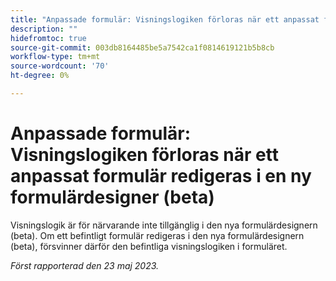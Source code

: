 ```yaml
---
title: "Anpassade formulär: Visningslogiken förloras när ett anpassat formulär redigeras i en ny formulärdesigner (beta)"
description: ""
hidefromtoc: true
source-git-commit: 003db8164485be5a7542ca1f0814619121b5b8cb
workflow-type: tm+mt
source-wordcount: '70'
ht-degree: 0%

---
```



# Anpassade formulär: Visningslogiken förloras när ett anpassat formulär redigeras i en ny formulärdesigner (beta)

Visningslogik är för närvarande inte tillgänglig i den nya formulärdesignern (beta). Om ett befintligt formulär redigeras i den nya formulärdesignern (beta), försvinner därför den befintliga visningslogiken i formuläret.

_Först rapporterad den 23 maj 2023._


